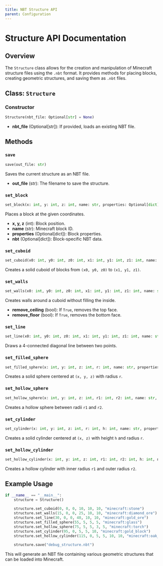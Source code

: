 ```yaml
---
title: NBT Structure API
parent: Configuration
---
```


# Structure API Documentation

## Overview
The `Structure` class allows for the creation and manipulation of Minecraft structure files using the `.nbt` format. It provides methods for placing blocks, creating geometric structures, and saving them as `.nbt` files.

## Class: `Structure`

### Constructor
```python
Structure(nbt_file: Optional[str] = None)
```
- **nbt_file** (Optional[str]): If provided, loads an existing NBT file.

## Methods

### `save`
```python
save(out_file: str)
```
Saves the current structure as an NBT file.
- **out_file** (str): The filename to save the structure.

### `set_block`
```python
set_block(x: int, y: int, z: int, name: str, properties: Optional[dict] = None, nbt: Optional[dict] = None)
```
Places a block at the given coordinates.
- **x, y, z** (int): Block position.
- **name** (str): Minecraft block ID.
- **properties** (Optional[dict]): Block properties.
- **nbt** (Optional[dict]): Block-specific NBT data.

### `set_cuboid`
```python
set_cuboid(x0: int, y0: int, z0: int, x1: int, y1: int, z1: int, name: str, properties: Optional[dict] = None, nbt: Optional[dict] = None)
```
Creates a solid cuboid of blocks from `(x0, y0, z0)` to `(x1, y1, z1)`.

### `set_walls`
```python
set_walls(x0: int, y0: int, z0: int, x1: int, y1: int, z1: int, name: str, properties: Optional[dict] = None, nbt: Optional[dict] = None, remove_ceiling: bool = False, remove_floor: bool = False)
```
Creates walls around a cuboid without filling the inside.
- **remove_ceiling** (bool): If `True`, removes the top face.
- **remove_floor** (bool): If `True`, removes the bottom face.

### `set_line`
```python
set_line(x0: int, y0: int, z0: int, x1: int, y1: int, z1: int, name: str, properties: Optional[dict] = None, nbt: Optional[dict] = None)
```
Draws a 4-connected diagonal line between two points.

### `set_filled_sphere`
```python
set_filled_sphere(x: int, y: int, z: int, r: int, name: str, properties: Optional[dict] = None, nbt: Optional[dict] = None)
```
Creates a solid sphere centered at `(x, y, z)` with radius `r`.

### `set_hollow_sphere`
```python
set_hollow_sphere(x: int, y: int, z: int, r1: int, r2: int, name: str, properties: Optional[dict] = None, nbt: Optional[dict] = None)
```
Creates a hollow sphere between radii `r1` and `r2`.

### `set_cylinder`
```python
set_cylinder(x: int, y: int, z: int, r: int, h: int, name: str, properties: Optional[dict] = None, nbt: Optional[dict] = None)
```
Creates a solid cylinder centered at `(x, z)` with height `h` and radius `r`.

### `set_hollow_cylinder`
```python
set_hollow_cylinder(x: int, y: int, z: int, r1: int, r2: int, h: int, name: str, properties: Optional[dict] = None, nbt: Optional[dict] = None)
```
Creates a hollow cylinder with inner radius `r1` and outer radius `r2`.

## Example Usage
```python
if __name__ == "__main__":
    structure = Structure()
    
    structure.set_cuboid(0, 0, 0, 10, 10, 10, "minecraft:stone")
    structure.set_walls(15, 0, 0, 25, 10, 10, "minecraft:diamond_ore")
    structure.set_line(30, 0, 0, 40, 10, 10, "minecraft:gold_ore")
    structure.set_filled_sphere(55, 5, 5, 5, "minecraft:glass")
    structure.set_hollow_sphere(75, 5, 5, 3, 5, "minecraft:torch")
    structure.set_cylinder(95, 0, 5, 5, 10, "minecraft:gold_block")
    structure.set_hollow_cylinder(115, 0, 5, 5, 10, 10, "minecraft:oak_planks")
    
    structure.save("debug_structure.nbt")
```
This will generate an NBT file containing various geometric structures that can be loaded into Minecraft.

